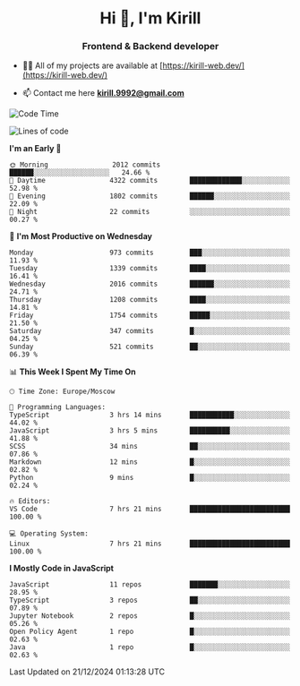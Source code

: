 <h1 align="center">Hi 👋, I'm Kirill</h1>
<h3 align="center">Frontend & Backend developer</h3>

- 👨‍💻 All of my projects are available at [https://kirill-web.dev/](https://kirill-web.dev/)

- 📫 Contact me here **kirill.9992@gmail.com**











<!--START_SECTION:waka-->
![Code Time](http://img.shields.io/badge/Code%20Time-2%2C071%20hrs%2025%20mins-blue)

![Lines of code](https://img.shields.io/badge/From%20Hello%20World%20I%27ve%20Written-5.2%20million%20lines%20of%20code-blue)

**I'm an Early 🐤** 

```text
🌞 Morning                2012 commits        ██████░░░░░░░░░░░░░░░░░░░   24.66 % 
🌆 Daytime                4322 commits        █████████████░░░░░░░░░░░░   52.98 % 
🌃 Evening                1802 commits        ██████░░░░░░░░░░░░░░░░░░░   22.09 % 
🌙 Night                  22 commits          ░░░░░░░░░░░░░░░░░░░░░░░░░   00.27 % 
```
📅 **I'm Most Productive on Wednesday** 

```text
Monday                   973 commits         ███░░░░░░░░░░░░░░░░░░░░░░   11.93 % 
Tuesday                  1339 commits        ████░░░░░░░░░░░░░░░░░░░░░   16.41 % 
Wednesday                2016 commits        ██████░░░░░░░░░░░░░░░░░░░   24.71 % 
Thursday                 1208 commits        ████░░░░░░░░░░░░░░░░░░░░░   14.81 % 
Friday                   1754 commits        █████░░░░░░░░░░░░░░░░░░░░   21.50 % 
Saturday                 347 commits         █░░░░░░░░░░░░░░░░░░░░░░░░   04.25 % 
Sunday                   521 commits         ██░░░░░░░░░░░░░░░░░░░░░░░   06.39 % 
```


📊 **This Week I Spent My Time On** 

```text
🕑︎ Time Zone: Europe/Moscow

💬 Programming Languages: 
TypeScript               3 hrs 14 mins       ███████████░░░░░░░░░░░░░░   44.02 % 
JavaScript               3 hrs 5 mins        ██████████░░░░░░░░░░░░░░░   41.88 % 
SCSS                     34 mins             ██░░░░░░░░░░░░░░░░░░░░░░░   07.86 % 
Markdown                 12 mins             █░░░░░░░░░░░░░░░░░░░░░░░░   02.82 % 
Python                   9 mins              █░░░░░░░░░░░░░░░░░░░░░░░░   02.24 % 

🔥 Editors: 
VS Code                  7 hrs 21 mins       █████████████████████████   100.00 % 

💻 Operating System: 
Linux                    7 hrs 21 mins       █████████████████████████   100.00 % 
```

**I Mostly Code in JavaScript** 

```text
JavaScript               11 repos            ███████░░░░░░░░░░░░░░░░░░   28.95 % 
TypeScript               3 repos             ██░░░░░░░░░░░░░░░░░░░░░░░   07.89 % 
Jupyter Notebook         2 repos             █░░░░░░░░░░░░░░░░░░░░░░░░   05.26 % 
Open Policy Agent        1 repo              █░░░░░░░░░░░░░░░░░░░░░░░░   02.63 % 
Java                     1 repo              █░░░░░░░░░░░░░░░░░░░░░░░░   02.63 % 
```




 Last Updated on 21/12/2024 01:13:28 UTC
<!--END_SECTION:waka-->
